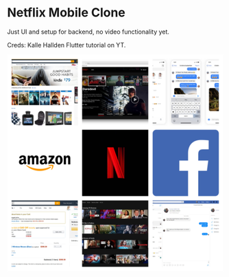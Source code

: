 # Netflix Mobile Clone

Just UI and setup for backend, no video functionality yet.

Creds: Kalle Hallden Flutter tutorial on YT.

![Ex](/faang-clones-collage.jpg)
